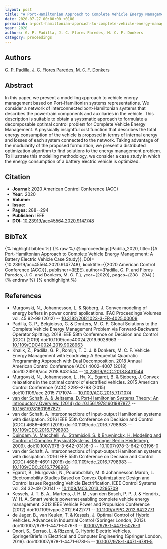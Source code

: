 ```yaml
---
layout: post
title: "A Port-Hamiltonian Approach to Complete Vehicle Energy Management: A Battery Electric Vehicle Case Study"
date: 2020-07-27 00:00:00 +0100
permalink: a-port-hamiltonian-approach-to-complete-vehicle-energy-management-a-battery-electric-vehicle-case-study
year: 2020
authors: G. P. Padilla, J. C. Flores Paredes, M. C. F. Donkers
category: proceedings
---
```

 
## Authors
[G. P. Padilla](authors/g_p_padilla), [J. C. Flores Paredes](authors/j_c_flores_paredes), [M. C. F. Donkers](authors/m_c_f_donkers)
 
## Abstract
In this paper, we present a modelling approach to vehicle energy management based on Port-Hamiltonian systems representations. We consider a network of interconnected port-Hamiltonian systems that describes the powertrain components and auxiliaries in the vehicle. This description is suitable to obtain a systematic approach to formulate a decomposable optimal control problem for Complete Vehicle Energy Management. A physically insightful cost function that describes the total energy consumption of the vehicle is proposed in terms of internal energy and losses of each system connected to the network. Taking advantage of the modularity of the proposed formulation, we present a distributed optimization algorithm to find solutions to the energy management problem. To illustrate this modelling methodology, we consider a case study in which the energy consumption of a battery electric vehicle is optimized.
 
## Citation
- **Journal:** 2020 American Control Conference (ACC)
- **Year:** 2020
- **Volume:** 
- **Issue:** 
- **Pages:** 288--294
- **Publisher:** IEEE
- **DOI:** [10.23919/acc45564.2020.9147748](https://doi.org/10.23919/acc45564.2020.9147748)
 
## BibTeX
{% highlight bibtex %}
{% raw %}
@inproceedings{Padilla_2020,
  title={{A Port-Hamiltonian Approach to Complete Vehicle Energy Management: A Battery Electric Vehicle Case Study}},
  DOI={10.23919/acc45564.2020.9147748},
  booktitle={{2020 American Control Conference (ACC)}},
  publisher={IEEE},
  author={Padilla, G. P. and Flores Paredes, J. C. and Donkers, M. C. F.},
  year={2020},
  pages={288--294}
}
{% endraw %}
{% endhighlight %}
 
## References
- Murgovski, N., Johannesson, L. & Sjöberg, J. Convex modeling of energy buffers in power control applications. IFAC Proceedings Volumes vol. 45 92–99 (2012) -- [10.3182/20121023-3-FR-4025.00009](https://doi.org/10.3182/20121023-3-FR-4025.00009)
- Padilla, G. P., Belgioioso, G. & Donkers, M. C. F. Global Solutions to the Complete Vehicle Energy Management Problem via Forward-Backward Operator Splitting. 2019 IEEE 58th Conference on Decision and Control (CDC) (2019) doi:10.1109/cdc40024.2019.9028963 -- [10.1109/CDC40024.2019.9028963](https://doi.org/10.1109/CDC40024.2019.9028963)
- Khalik, Z., Padilla, G. P., Romijn, T. C. J. & Donkers, M. C. F. Vehicle Energy Management with Ecodriving: A Sequential Quadratic Programming Approach with Dual Decomposition. 2018 Annual American Control Conference (ACC) 4002–4007 (2018) doi:10.23919/acc.2018.8431544 -- [10.23919/ACC.2018.8431544](https://doi.org/10.23919/ACC.2018.8431544)
- Murgovski, N., Johannesson, L., Hu, X., Egardt, B. & Sjoberg, J. Convex relaxations in the optimal control of electrified vehicles. 2015 American Control Conference (ACC) 2292–2298 (2015) doi:10.1109/acc.2015.7171074 -- [10.1109/ACC.2015.7171074](https://doi.org/10.1109/ACC.2015.7171074)
- [van der Schaft, A. & Jeltsema, D. Port-Hamiltonian Systems Theory: An Introductory Overview. (2014) doi:10.1561/9781601987877](port-hamiltonian-systems-theory-an-introductory-overview) -- [10.1561/9781601987877](https://doi.org/10.1561/9781601987877)
- van der Schaft, A. Interconnections of input-output Hamiltonian systems with dissipation. 2016 IEEE 55th Conference on Decision and Control (CDC) 4686–4691 (2016) doi:10.1109/cdc.2016.7798983 -- [10.1109/CDC.2016.7798983](https://doi.org/10.1109/CDC.2016.7798983)
- [Duindam, V., Macchelli, A., Stramigioli, S. & Bruyninckx, H. Modeling and Control of Complex Physical Systems. (Springer Berlin Heidelberg, 2009). doi:10.1007/978-3-642-03196-0](modeling-and-control-of-complex-physical-systems) -- [10.1007/978-3-642-03196-0](https://doi.org/10.1007/978-3-642-03196-0)
- van der Schaft, A. Interconnections of input-output Hamiltonian systems with dissipation. 2016 IEEE 55th Conference on Decision and Control (CDC) 4686–4691 (2016) doi:10.1109/cdc.2016.7798983 -- [10.1109/CDC.2016.7798983](https://doi.org/10.1109/CDC.2016.7798983)
- Egardt, B., Murgovski, N., Pourabdollah, M. & Johannesson Mardh, L. Electromobility Studies Based on Convex Optimization: Design and Control Issues Regarding Vehicle Electrification. IEEE Control Systems vol. 34 32–49 (2014) -- [10.1109/MCS.2013.2295709](https://doi.org/10.1109/MCS.2013.2295709)
- Kessels, J. T. B. A., Martens, J. H. M., van den Bosch, P. P. J. & Hendrix, W. H. A. Smart vehicle powernet enabling complete vehicle energy management. 2012 IEEE Vehicle Power and Propulsion Conference (2012) doi:10.1109/vppc.2012.6422771 -- [10.1109/VPPC.2012.6422771](https://doi.org/10.1109/VPPC.2012.6422771)
- de Jager, B., van Keulen, T. & Kessels, J. Optimal Control of Hybrid Vehicles. Advances in Industrial Control (Springer London, 2013). doi:10.1007/978-1-4471-5076-3 -- [10.1007/978-1-4471-5076-3](https://doi.org/10.1007/978-1-4471-5076-3)
- Onori, S., Serrao, L. & Rizzoni, G. Hybrid Electric Vehicles. SpringerBriefs in Electrical and Computer Engineering (Springer London, 2016). doi:10.1007/978-1-4471-6781-5 -- [10.1007/978-1-4471-6781-5](https://doi.org/10.1007/978-1-4471-6781-5)

